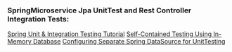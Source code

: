 ### SpringMicroservice Jpa UnitTest and Rest Controller Integration Tests:
[Spring Unit & Integration Testing Tutorial](https://howtodoinjava.com/spring-boot2/testing/testing-support/)
[Self-Contained Testing Using In-Memory Database](https://www.baeldung.com/spring-jpa-test-in-memory-database)
[Configuring Separate Spring DataSource for UnitTesting](https://www.baeldung.com/spring-testing-separate-data-source)